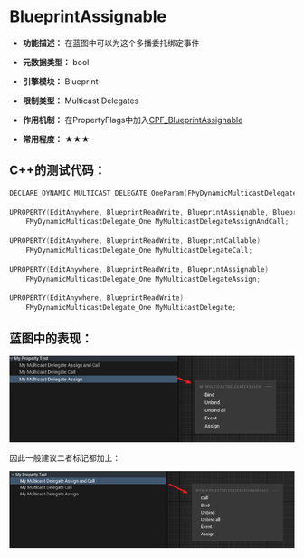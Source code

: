 # BlueprintAssignable

- **功能描述：** 在蓝图中可以为这个多播委托绑定事件

- **元数据类型：** bool
- **引擎模块：** Blueprint
- **限制类型：** Multicast Delegates
- **作用机制：** 在PropertyFlags中加入[CPF_BlueprintAssignable](#Flags_EPropertyFlags_CPF_BlueprintAssignable)
- **常用程度：** ★★★

## C++的测试代码：

```cpp
DECLARE_DYNAMIC_MULTICAST_DELEGATE_OneParam(FMyDynamicMulticastDelegate_One, int32, Value);

UPROPERTY(EditAnywhere, BlueprintReadWrite, BlueprintAssignable, BlueprintCallable)
	FMyDynamicMulticastDelegate_One MyMulticastDelegateAssignAndCall;

UPROPERTY(EditAnywhere, BlueprintReadWrite, BlueprintCallable)
	FMyDynamicMulticastDelegate_One MyMulticastDelegateCall;

UPROPERTY(EditAnywhere, BlueprintReadWrite, BlueprintAssignable)
	FMyDynamicMulticastDelegate_One MyMulticastDelegateAssign;

UPROPERTY(EditAnywhere, BlueprintReadWrite)
	FMyDynamicMulticastDelegate_One MyMulticastDelegate;

```

## 蓝图中的表现：

![Untitled](Specifier_UPROPERTY_Blueprint_BlueprintAssignable_Untitled.png)

因此一般建议二者标记都加上：

![Untitled](Specifier_UPROPERTY_Blueprint_BlueprintAssignable_Untitled_1.png)